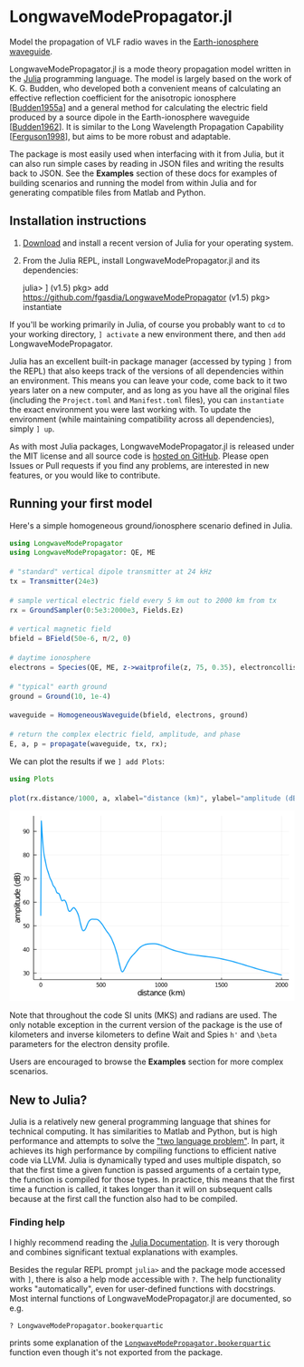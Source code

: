 # LongwaveModePropagator.jl

Model the propagation of VLF radio waves in the [Earth-ionosphere waveguide](https://en.wikipedia.org/wiki/Earth%E2%80%93ionosphere_waveguide).

LongwaveModePropagator.jl is a mode theory propagation model written in the [Julia](https://julialang.org/) programming language.
The model is largely based on the work of K. G. Budden, who developed both a convenient means of calculating an effective reflection coefficient for the anisotropic ionosphere [[Budden1955a](@cite)] and a general method for calculating the electric field produced by a source dipole in the Earth-ionosphere waveguide [[Budden1962](@cite)].
It is similar to the Long Wavelength Propagation Capability [[Ferguson1998](@cite)], but aims to be more robust and adaptable.

The package is most easily used when interfacing with it from Julia, but it can also run simple cases by reading in JSON files and writing the results back to JSON.
See the **Examples** section of these docs for examples of building scenarios and running the model from within Julia and for generating compatible files from Matlab and Python.

## Installation instructions

1. [Download](https://julialang.org/downloads/) and install a recent version of Julia for your operating system.
2. From the Julia REPL, install LongwaveModePropagator.jl and its dependencies:

    julia> ]
    (v1.5) pkg> add https://github.com/fgasdia/LongwaveModePropagator
    (v1.5) pkg> instantiate

If you'll be working primarily in Julia, of course you probably want to `cd` to your working directory, `] activate` a new environment there, and then `add` LongwaveModePropagator.

Julia has an excellent built-in package manager (accessed by typing `]` from the REPL) that also keeps track of the versions of all dependencies within an environment.
This means you can leave your code, come back to it two years later on a new computer, and as long as you have all the original files (including the `Project.toml` and `Manifest.toml` files), you can `instantiate` the exact environment you were last working with.
To update the environment (while maintaining compatibility across all dependencies), simply
`] up`.

As with most Julia packages, LongwaveModePropagator.jl is released under the MIT license and all source code is [hosted on GitHub](https://github.com/fgasdia/LongwaveModeSolver).
Please open Issues or Pull requests if you find any problems, are interested in new features, or you would like to contribute.

## Running your first model

Here's a simple homogeneous ground/ionosphere scenario defined in Julia.

```julia
using LongwaveModePropagator
using LongwaveModePropagator: QE, ME

# "standard" vertical dipole transmitter at 24 kHz
tx = Transmitter(24e3)

# sample vertical electric field every 5 km out to 2000 km from tx
rx = GroundSampler(0:5e3:2000e3, Fields.Ez)

# vertical magnetic field
bfield = BField(50e-6, π/2, 0)

# daytime ionosphere
electrons = Species(QE, ME, z->waitprofile(z, 75, 0.35), electroncollisionfrequency)

# "typical" earth ground
ground = Ground(10, 1e-4)

waveguide = HomogeneousWaveguide(bfield, electrons, ground)

# return the complex electric field, amplitude, and phase
E, a, p = propagate(waveguide, tx, rx);
```

We can plot the results if we `] add Plots`:

```julia
using Plots

plot(rx.distance/1000, a, xlabel="distance (km)", ylabel="amplitude (dB)")
```

![](indexexample.png)

Note that throughout the code SI units (MKS) and radians are used.
The only notable exception in the current version of the package is the use of kilometers and inverse kilometers to define Wait and Spies ``h'`` and ``\beta`` parameters for the electron density profile.

Users are encouraged to browse the **Examples** section for more complex scenarios.

## New to Julia?

Julia is a relatively new general programming language that shines for technical computing.
It has similarities to Matlab and Python, but is high performance and attempts to solve the ["two language problem"](https://thebottomline.as.ucsb.edu/2018/10/julia-a-solution-to-the-two-language-programming-problem).
In part, it achieves its high performance by compiling functions to efficient native code via LLVM.
Julia is dynamically typed and uses multiple dispatch, so that the first time a given function is passed arguments of a certain type, the function is compiled for those types.
In practice, this means that the first time a function is called, it takes longer than it will on subsequent calls because at the first call the function also had to be compiled.

### Finding help

I highly recommend reading the [Julia Documentation](https://docs.julialang.org/en/v1/).
It is very thorough and combines significant textual explanations with examples.

Besides the regular REPL prompt `julia>` and the package mode accessed with `]`, there is also a help mode accessible with `?`.
The help functionality works "automatically", even for user-defined functions with docstrings.
Most internal functions of LongwaveModePropagator.jl are documented, so e.g.
```julia
? LongwaveModePropagator.bookerquartic
```
prints some explanation of the [`LongwaveModePropagator.bookerquartic`](@ref) function even though it's not exported from the package.
